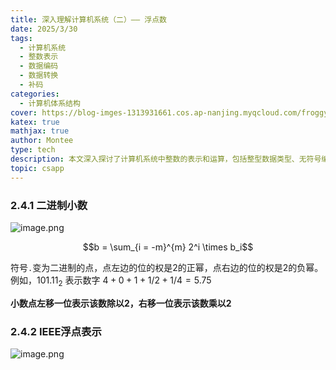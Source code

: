 ```yaml
---
title: 深入理解计算机系统（二）—— 浮点数
date: 2025/3/30
tags:
  - 计算机系统
  - 整数表示
  - 数据编码
  - 数据转换
  - 补码
categories:
  - 计算机体系结构
cover: https://blog-imges-1313931661.cos.ap-nanjing.myqcloud.com/froggy-anime-girl-aesthetic-desktop-wallpaper-4K.jpg
katex: true
mathjax: true
author: Montee
type: tech
description: 本文深入探讨了计算机系统中整数的表示和运算，包括整型数据类型、无符号编码和补码编码。文章通过代码示例解释了有符号数和无符号数之间的转换，以及它们在内存中的位模式和解释方式的差异。强调了数据的位模式是固定的，而其值取决于解释方式。文章还讨论了无符号加法、补码加法、乘法和除法的运算规则和溢出检测方法，指出几乎所有机器都使用补码表示有符号数。最后，文章指出计算机执行的整数运算实际上是一种模运算形式。
topic: csapp
---
```


### 2.4.1 二进制小数


![image.png](https://blog-imges-1313931661.cos.ap-nanjing.myqcloud.com/20250402113053.png)


$$b = \sum_{i = -m}^{m} 2^i \times b_i$$

符号`.`变为二进制的点，点左边的位的权是2的正幂，点右边的位的权是2的负幂。例如，$101.11_2$ 表示数字 $4 + 0 + 1 + 1/2 + 1/4  = 5.75$

**小数点左移一位表示该数除以2，右移一位表示该数乘以2**

### 2.4.2 IEEE浮点表示
![image.png](https://blog-imges-1313931661.cos.ap-nanjing.myqcloud.com/20250402114233.png)

